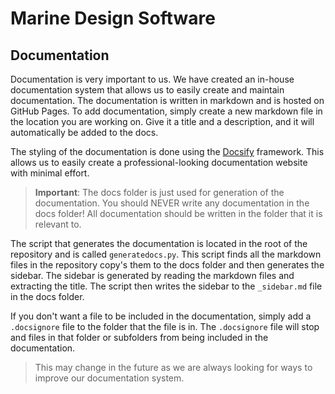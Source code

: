 # Marine Design Software

## Documentation

Documentation is very important to us. We have created an in-house documentation system that allows us to easily create and maintain documentation. The documentation is written in markdown and is hosted on GitHub Pages. To add documentation, simply create a new markdown file in the location you are working on. Give it a title and a description, and it will automatically be added to the docs.

The styling of the documentation is done using the [Docsify](https://docsify.js.org/) framework. This allows us to easily create a professional-looking documentation website with minimal effort.

> **Important**: The docs folder is just used for generation of the documentation. You should NEVER write any documentation in the docs folder! All documentation should be written in the folder that it is relevant to.

The script that generates the documentation is located in the root of the repository and is called `generatedocs.py`. This script finds all the markdown files in the repository copy's them to the docs folder and then generates the sidebar. The sidebar is generated by reading the markdown files and extracting the title. The script then writes the sidebar to the `_sidebar.md` file in the docs folder.

If you don't want a file to be included in the documentation, simply add a `.docsignore` file to the folder that the file is in. The `.docsignore` file will stop and files in that folder or subfolders from being included in the documentation.

> This may change in the future as we are always looking for ways to improve our documentation system.
